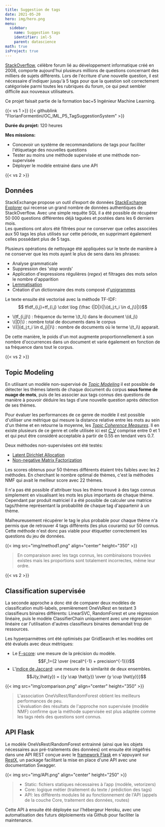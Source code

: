 ```yaml
---
title: Suggestion de tags
date: 2021-05-20
hero: img/hero.png
menu:
  sidebar:
    name: Suggestion tags
    identifier: iml-5
    parent: datascience
math: true
isProject: true
---
```


[StackOverflow](http://stackoverflow.com), célèbre forum lié au développement informatique créé en 2008, comporte aujourd'hui plusieurs millions de questions concernant des milliers de sujets différents. Lors de l'écriture d'une nouvelle question, il est nécessaire d'indiquer jusqu'à 5 tags pour que la question soit correctement catégorisée parmi toutes les rubriques du forum, ce qui peut sembler difficile aux nouveaux utilisateurs.

Ce projet faisait partie de la formation bac+5 Ingénieur Machine Learning.

{{< vs 1 >}}
{{< githublink "FlorianFormentini/OC_IML_P5_TagSuggestionSystem" >}}


**Durée du projet:** 120 heures

**Mes missions:**
- Concevoir un système de recommandations de tags pour faciliter l'étiquetage des nouvelles questions
- Tester au moins une méthode supervisée et une méthode non-supervisée
- Déployer le modèle entrainé dans une API


{{< vs 2 >}}

## Données

StackExchange propose un outil d’export de données [StackExchange Explorer](https://data.stackexchange.com/stackoverflow/query/new) qui recense un grand nombre de données authentiques de StackOverflow. Avec une simple requête SQL il a été possible de récupérer 50 000 questions différentes déjà taguées et postées dans les 6 derniers mois.  
Les questions ont alors été filtrées pour ne conserver que celles associées aux 50 tags les plus utilisés sur cette période, en supprimant également celles possédant plus de 5 tags.

Plusieurs opérations de nettoyage été appliquées sur le texte de manière à ne conserver que les mots ayant le plus de sens dans les phrases:
- Analyse grammaticale
- Suppression des '*stop words*'
- Application d'expressions régulières (*regex*) et filtrages des mots selon le nombre d'apparition
- [Lemmatisation](https://fr.wikipedia.org/wiki/Lemmatisation)
- Création d'un dictionnaire des mots composé d'[unigrammes](https://fr.wikipedia.org/wiki/N-gramme)

Le texte ensuite été vectorisé avec la méthode TF-IDF:
$$ tfidf_{i,j}=tf_{i,j} \cdot \log {\frac  {|D|}{|\{d_j:t_i \in d_j\}|}}$$
- \\(tf_{i,j}\\) : fréquence du terme \\(t_i\\) dans le document \\(d_j\\)
- \\(|D|\\) : nombre total de documents dans le corpus
- \\({|\{d_j:t_i \in d_j\}|}\\) : nombre de documents où le terme \\(t_i\\) apparait.

De cette manière, le poids d'un mot augmente proportionnellement à son nombre d'occurrences dans un document et varie également en fonction de sa fréquence dans tout le corpus.

{{< vs 2 >}}

## Topic Modeling

En utilisant un modèle non-supervisé de [*Topic Modeling*](https://fr.wikipedia.org/wiki/Topic_model) il est possible de détecter les thèmes latents de chaque document du corpus **sous forme de nuage de mots**, puis de les associer aux tags connus des questions de manière à pouvoir déduire les tags d'une nouvelle question après détection de ses thèmes.

Pour évaluer les performances de ce genre de modèle il est possible d'utiliser une métrique qui mesure la distance relative entre les mots au sein d'un thème et en retourne la moyenne, les [*Topic Coherence Measures*](https://towardsdatascience.com/understanding-topic-coherence-measures-4aa41339634c). Il en existe plusieurs de ce genre et celle utilisée ici est [*C_V*](https://ieeexplore.ieee.org/document/8259775) comprise entre 0 et 1 et qui peut être considéré acceptable à partir de 0.55 en tendant vers 0.7.

Deux méthodes non-supervisées ont été testés: 
- [Latent Dirichlet Allocation](https://en.wikipedia.org/wiki/Latent_Dirichlet_allocation)
- [Non-negative Matrix Factorization](https://en.wikipedia.org/wiki/Non-negative_matrix_factorization)

Les scores obtenus pour 50 thèmes différents étaient très faibles avec les 2 méthodes. En cherchant le nombre optimal de thèmes, c'est la méthodes NMF qui avait le meilleur score avec 22 thèmes. 

Il n'a pas été possible d'attribuer tous les thème trouvé à des tags connus simplement en visualisant les mots les plus importants de chaque thème. Cependant par produit matriciel il a été possible de calculer une matrice tags/thème représentant la probabilité de chaque tag d'appartenir à un thème.

Malheureusement récupérer le tag le plus probable pour chaque thème n'a permis que de retrouver 4 tags différents (les plus courants) sur 50 connus. Cette méthode n'est donc pas viable pour étiquetter correctement les questions du jeu de données.

{{< img src="img/method1.png" align="center" height="350" >}}
> En comparaison avec les tags connus, les combinaisons trouvées existes mais les proportions sont totalement incorrectes, même leur ordre.

{{< vs 2 >}}

## Classification supervisée

La seconde approche a donc été de comparer deux modèles de classification multi-labels, premièrement OneVsRest en testant 3 classifieurs binaires différents: LinearSVC, RandomForest et une régression linéaire, puis le modèle ClassifierChain uniquement avec une régression linéaire car l'utilisation d'autres classifieurs binaires demandait trop de ressources.

Les hyperparmètres ont été optimisés par GridSearch et les modèles ont été évalués avec deux métriques:
- Le [F-score](https://en.wikipedia.org/wiki/F-score): une mesure de la précision du modèle.
    $$F_1={2 \over {recall^{-1} + precision^{-1}}}$$
- L'[indice de Jaccard](https://fr.wikipedia.org/wiki/Indice_et_distance_de_Jaccard): une mesure de la similarité de deux ensembles.
    $$J(y,\hat{y}) = {{y \cap \hat{y}} \over {y \cup \hat{y}}}$$


{{< img src="img/comparison.png" align="center" height="350" >}}
> L'association OneVsRest/RandomForest obtient les meilleurs performances de peu.  
> L'évaluation des résultats de l'approche non supervisée (modèle NMF) confirme que la méthode supervisée est plus adaptée comme les tags réels des questions sont connus.


## API Flask

Le modèle OneVsRest/RandomForest entrainné (ainsi que les objets nécessaires aux pré-traitements des données) ont ensuite été intgéfrés dans une API REST conçue avec le [framework Flask](https://flask.palletsprojects.com/en/2.2.x/) en s'appuyant sur [RestX](https://flask-restx.readthedocs.io/en/latest/), un package facilitant la mise en place d'une API avec une documentation Swagger.

{{< img src="img/API.png" align="center" height="250" >}}
> - Static: fichiers statiques nécessaires à l’app (modèle, vetorizers)
> - Core: logique métier (traitement du texte / prédiction des tags)
> - API: les différents modules lié au fonctionnement de l'API (appels de la couche Core, traitement des données, routes)

Cette API à ensuite été déployée sur l'hébergeur Heroku, avec une automatisation des futurs déploiements via Github pour faciliter la maintenance.